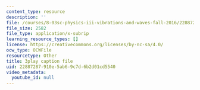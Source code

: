 ```yaml
---
content_type: resource
description: ''
file: /courses/8-03sc-physics-iii-vibrations-and-waves-fall-2016/22887287910e5ab69c7d6b2d01cd5540_lAuAC4hz5rc.vtt
file_size: 2582
file_type: application/x-subrip
learning_resource_types: []
license: https://creativecommons.org/licenses/by-nc-sa/4.0/
ocw_type: OCWFile
resourcetype: Other
title: 3play caption file
uid: 22887287-910e-5ab6-9c7d-6b2d01cd5540
video_metadata:
  youtube_id: null
---
```

